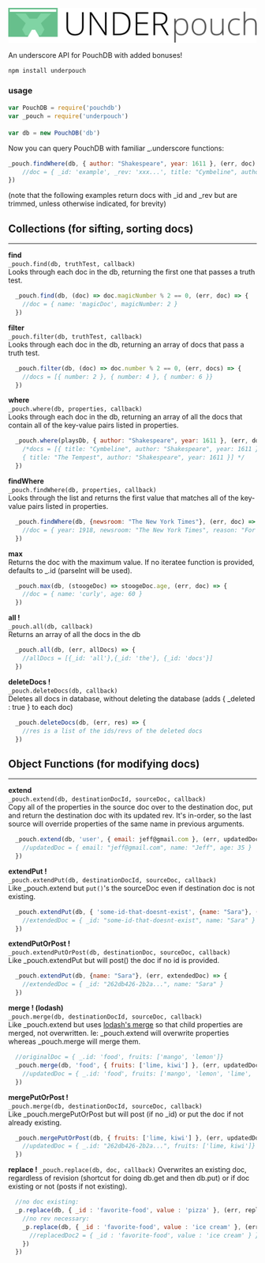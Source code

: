 ![underpouch logo](./logo.svg)

An underscore API for PouchDB with added bonuses!


```
npm install underpouch
```

### usage

```javascript
var PouchDB = require('pouchdb')
var _pouch = require('underpouch')

var db = new PouchDB('db')
```

Now you can query PouchDB with familiar _.underscore functions: 

```javascript
_pouch.findWhere(db, { author: "Shakespeare", year: 1611 }, (err, doc) => {
    //doc = { _id: 'example', _rev: 'xxx...', title: "Cymbeline", author: "Shakespeare", year: 1611 }
})
```


(note that the following examples return docs with _id and _rev but are trimmed, unless otherwise indicated, for brevity)
   
## Collections (for sifting, sorting docs)
--------------------------------------------

**find**  
`_pouch.find(db, truthTest, callback)`  
Looks through each doc in the db, returning the first one that passes a truth test. 

```javascript
  _pouch.find(db, (doc) => doc.magicNumber % 2 == 0, (err, doc) => {
    //doc = { name: 'magicDoc', magicNumber: 2 }
  })
```

**filter**  
`_pouch.filter(db, truthTest, callback)`  
Looks through each doc in the db, returning an array of docs that pass a truth test. 

```javascript
  _pouch.filter(db, (doc) => doc.number % 2 == 0, (err, docs) => {
    //docs = [{ number: 2 }, { number: 4 }, { number: 6 }}
  })
```
  
**where**  
`_pouch.where(db, properties, callback)`  
 Looks through each doc in the db, returning an array of all the docs that contain all of the key-value pairs listed in properties. 

```javascript
  _pouch.where(playsDb, { author: "Shakespeare", year: 1611 }, (err, docs) => {
    /*docs = [{ title: "Cymbeline", author: "Shakespeare", year: 1611 },
    { title: "The Tempest", author: "Shakespeare", year: 1611 }] */
  })
```
  
**findWhere**  
`_pouch.findWhere(db, properties, callback)`  
 Looks through the list and returns the first value that matches all of the key-value pairs listed in properties. 

```javascript
  _pouch.findWhere(db, {newsroom: "The New York Times"}, (err, doc) => {
    //doc = { year: 1918, newsroom: "The New York Times", reason: "For its public service in publishing in full so many official reports, documents and speeches by European statesmen relating to the progress and conduct of the war."}  
  })
```

**max**  
Returns the doc with the maximum value.  If no iteratee function is provided, defaults to _.id (parseInt will be used).
```javascript
  _pouch.max(db, (stoogeDoc) => stoogeDoc.age, (err, doc) => {
    //doc = { name: 'curly', age: 60 }
  })
```

**all !**   
`_pouch.all(db, callback)`  
Returns an array of all the docs in the db 

```javascript
  _pouch.all(db, (err, allDocs) => {
    //allDocs = [{_id: 'all'},{_id: 'the'}, {_id: 'docs'}]
  })
```

**deleteDocs !**   
`_pouch.deleteDocs(db, callback)`  
Deletes all docs in database, without deleting the database (adds { _deleted : true } to each doc) 

```javascript
  _pouch.deleteDocs(db, (err, res) => {
    //res is a list of the ids/revs of the deleted docs
  })
```

   
## Object Functions (for modifying docs)
------------------------------------------

**extend**  
`_pouch.extend(db, destinationDocId, sourceDoc, callback)`  
Copy all of the properties in the source doc over to the destination doc, put and return the destination doc with its updated rev.   It's in-order, so the last source will override properties of the same name in previous arguments. 

```javascript
  _pouch.extend(db, 'user', { email: jeff@gmail.com }, (err, updatedDoc) => {
    //updatedDoc = { email: "jeff@gmail.com", name: "Jeff", age: 35 }
  })
```


**extendPut !**   
`_pouch.extendPut(db, destinationDocId, sourceDoc, callback)`     
Like _pouch.extend but `put()`'s the sourceDoc even if destination doc is not existing.

```javascript
  _pouch.extendPut(db, { 'some-id-that-doesnt-exist', {name: "Sara"}, (err, extendedDoc) => {
    //extendedDoc = { _id: "some-id-that-doesnt-exist", name: "Sara" }
  })
```

**extendPutOrPost !**   
`_pouch.extendPutOrPost(db, destinationDoc, sourceDoc, callback)`   
Like _pouch.extendPut but will post() the doc if no id is provided. 

```javascript
  _pouch.extendPut(db, {name: "Sara"}, (err, extendedDoc) => {
    //extendedDoc = { _id: "262db426-2b2a...", name: "Sara" }
  })
```


**merge ! (lodash)**   
`_pouch.merge(db, destinationDocId, sourceDoc, callback)`   
Like _pouch.extend but uses [lodash's merge](https://lodash.com/docs#merge) so that child properties are merged, not overwritten. Ie: _pouch.extend will overwrite properties whereas _pouch.merge will merge them.

```javascript
  //originalDoc = { _.id: 'food', fruits: ['mango', 'lemon']}
  _pouch.merge(db, 'food', { fruits: ['lime, kiwi'] }, (err, updatedDoc) => {
    //updatedDoc = { _.id: 'food', fruits: ['mango', 'lemon', 'lime', 'kiwi']}
  })
```

**mergePutOrPost !**  
`_pouch.merge(db, destinationDocId, sourceDoc, callback)`   
Like _pouch.mergePutOrPost but will post (if no _id) or put the doc if not already existing.

```javascript
  _pouch.mergePutOrPost(db, { fruits: ['lime, kiwi'] }, (err, updatedDoc) => {
    //updatedDoc = { _.id: "262db426-2b2a...", fruits: ['lime, kiwi']}
  })
```


**replace !**
`_pouch.replace(db, doc, callback)`
Overwrites an existing doc, regardless of revision (shortcut for doing db.get and then db.put) or if doc existing or not (posts if not existing). 

```javascript
  //no doc existing: 
  _p.replace(db, { _id : 'favorite-food', value : 'pizza' }, (err, replacedDoc) => {
    //no rev necessary: 
    _p.replace(db, { _id : 'favorite-food', value : 'ice cream' }, (err, repacedDoc2) => {
      //replacedDoc2 = { _id : 'favorite-food', value : 'ice cream' } }
    })
  })
```
